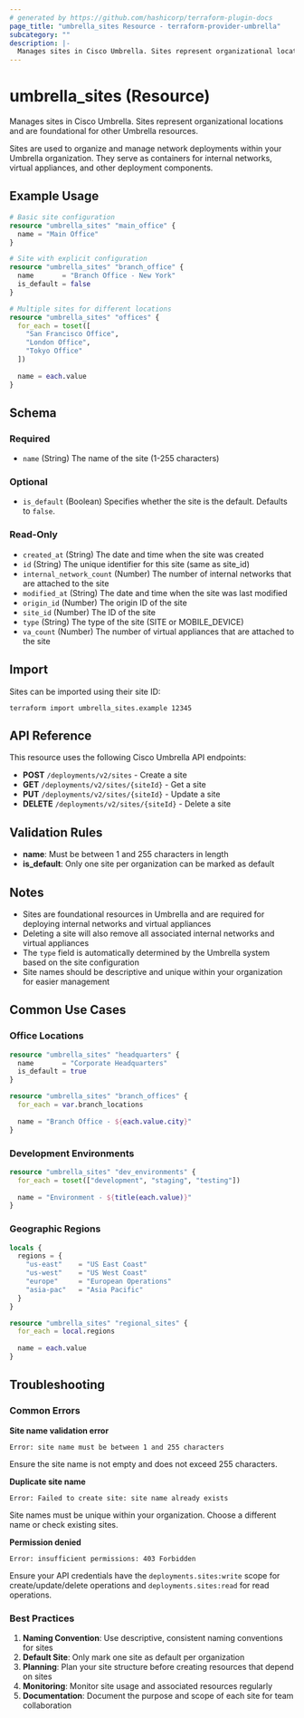 ```yaml
---
# generated by https://github.com/hashicorp/terraform-plugin-docs
page_title: "umbrella_sites Resource - terraform-provider-umbrella"
subcategory: ""
description: |-
  Manages sites in Cisco Umbrella. Sites represent organizational locations and are foundational for other Umbrella resources.
---
```


# umbrella_sites (Resource)

Manages sites in Cisco Umbrella. Sites represent organizational locations and are foundational for other Umbrella resources.

Sites are used to organize and manage network deployments within your Umbrella organization. They serve as containers for internal networks, virtual appliances, and other deployment components.

## Example Usage

```terraform
# Basic site configuration
resource "umbrella_sites" "main_office" {
  name = "Main Office"
}

# Site with explicit configuration
resource "umbrella_sites" "branch_office" {
  name       = "Branch Office - New York"
  is_default = false
}

# Multiple sites for different locations
resource "umbrella_sites" "offices" {
  for_each = toset([
    "San Francisco Office",
    "London Office", 
    "Tokyo Office"
  ])
  
  name = each.value
}
```

## Schema

### Required

- `name` (String) The name of the site (1-255 characters)

### Optional

- `is_default` (Boolean) Specifies whether the site is the default. Defaults to `false`.

### Read-Only

- `created_at` (String) The date and time when the site was created
- `id` (String) The unique identifier for this site (same as site_id)
- `internal_network_count` (Number) The number of internal networks that are attached to the site
- `modified_at` (String) The date and time when the site was last modified
- `origin_id` (Number) The origin ID of the site
- `site_id` (Number) The ID of the site
- `type` (String) The type of the site (SITE or MOBILE_DEVICE)
- `va_count` (Number) The number of virtual appliances that are attached to the site

## Import

Sites can be imported using their site ID:

```shell
terraform import umbrella_sites.example 12345
```

## API Reference

This resource uses the following Cisco Umbrella API endpoints:

- **POST** `/deployments/v2/sites` - Create a site
- **GET** `/deployments/v2/sites/{siteId}` - Get a site
- **PUT** `/deployments/v2/sites/{siteId}` - Update a site
- **DELETE** `/deployments/v2/sites/{siteId}` - Delete a site

## Validation Rules

- **name**: Must be between 1 and 255 characters in length
- **is_default**: Only one site per organization can be marked as default

## Notes

- Sites are foundational resources in Umbrella and are required for deploying internal networks and virtual appliances
- Deleting a site will also remove all associated internal networks and virtual appliances
- The `type` field is automatically determined by the Umbrella system based on the site configuration
- Site names should be descriptive and unique within your organization for easier management

## Common Use Cases

### Office Locations
```terraform
resource "umbrella_sites" "headquarters" {
  name       = "Corporate Headquarters"
  is_default = true
}

resource "umbrella_sites" "branch_offices" {
  for_each = var.branch_locations
  
  name = "Branch Office - ${each.value.city}"
}
```

### Development Environments
```terraform
resource "umbrella_sites" "dev_environments" {
  for_each = toset(["development", "staging", "testing"])
  
  name = "Environment - ${title(each.value)}"
}
```

### Geographic Regions
```terraform
locals {
  regions = {
    "us-east"    = "US East Coast"
    "us-west"    = "US West Coast" 
    "europe"     = "European Operations"
    "asia-pac"   = "Asia Pacific"
  }
}

resource "umbrella_sites" "regional_sites" {
  for_each = local.regions
  
  name = each.value
}
```

## Troubleshooting

### Common Errors

**Site name validation error**
```
Error: site name must be between 1 and 255 characters
```
Ensure the site name is not empty and does not exceed 255 characters.

**Duplicate site name**
```
Error: Failed to create site: site name already exists
```
Site names must be unique within your organization. Choose a different name or check existing sites.

**Permission denied**
```
Error: insufficient permissions: 403 Forbidden
```
Ensure your API credentials have the `deployments.sites:write` scope for create/update/delete operations and `deployments.sites:read` for read operations.

### Best Practices

1. **Naming Convention**: Use descriptive, consistent naming conventions for sites
2. **Default Site**: Only mark one site as default per organization
3. **Planning**: Plan your site structure before creating resources that depend on sites
4. **Monitoring**: Monitor site usage and associated resources regularly
5. **Documentation**: Document the purpose and scope of each site for team collaboration